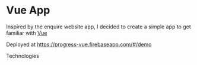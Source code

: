 # Vue App

Inspired by the enquire website app, I decided to create a simple app to get familiar with [Vue]()

Deployed at https://progress-vue.firebaseapp.com/#/demo

Technologies

